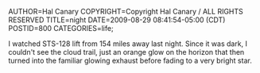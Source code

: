 AUTHOR=Hal Canary
COPYRIGHT=Copyright Hal Canary / ALL RIGHTS RESERVED
TITLE=night
DATE=2009-08-29 08:41:54-05:00 (CDT)
POSTID=800
CATEGORIES=life;

I watched STS-128 lift from 154 miles away last night. Since it was dark, I couldn't see the cloud trail, just an orange glow on the horizon that then turned into the familiar glowing exhaust before fading to a very bright star.
